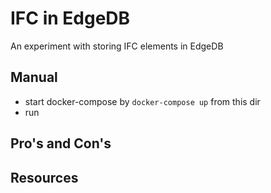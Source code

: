 # IFC in EdgeDB

An experiment with storing IFC elements in EdgeDB

## Manual

* start docker-compose by `docker-compose up` from this dir
* run 

## Pro's and Con's


## Resources

